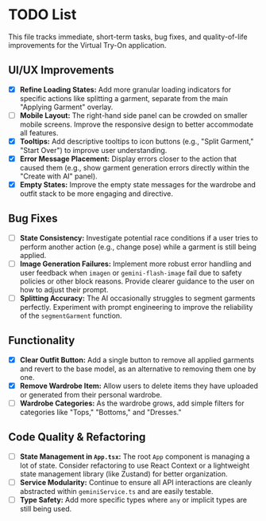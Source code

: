 # TODO List

This file tracks immediate, short-term tasks, bug fixes, and quality-of-life improvements for the Virtual Try-On application.

## UI/UX Improvements

-   [x] **Refine Loading States:** Add more granular loading indicators for specific actions like splitting a garment, separate from the main "Applying Garment" overlay.
-   [ ] **Mobile Layout:** The right-hand side panel can be crowded on smaller mobile screens. Improve the responsive design to better accommodate all features.
-   [x] **Tooltips:** Add descriptive tooltips to icon buttons (e.g., "Split Garment," "Start Over") to improve user understanding.
-   [x] **Error Message Placement:** Display errors closer to the action that caused them (e.g., show garment generation errors directly within the "Create with AI" panel).
-   [x] **Empty States:** Improve the empty state messages for the wardrobe and outfit stack to be more engaging and directive.

## Bug Fixes

-   [ ] **State Consistency:** Investigate potential race conditions if a user tries to perform another action (e.g., change pose) while a garment is still being applied.
-   [ ] **Image Generation Failures:** Implement more robust error handling and user feedback when `imagen` or `gemini-flash-image` fail due to safety policies or other block reasons. Provide clearer guidance to the user on how to adjust their prompt.
-   [ ] **Splitting Accuracy:** The AI occasionally struggles to segment garments perfectly. Experiment with prompt engineering to improve the reliability of the `segmentGarment` function.

## Functionality

-   [x] **Clear Outfit Button:** Add a single button to remove all applied garments and revert to the base model, as an alternative to removing them one by one.
-   [x] **Remove Wardrobe Item:** Allow users to delete items they have uploaded or generated from their personal wardrobe.
-   [ ] **Wardrobe Categories:** As the wardrobe grows, add simple filters for categories like "Tops," "Bottoms," and "Dresses."

## Code Quality & Refactoring

-   [ ] **State Management in `App.tsx`:** The root `App` component is managing a lot of state. Consider refactoring to use React Context or a lightweight state management library (like Zustand) for better organization.
-   [ ] **Service Modularity:** Continue to ensure all API interactions are cleanly abstracted within `geminiService.ts` and are easily testable.
-   [ ] **Type Safety:** Add more specific types where `any` or implicit types are still being used.